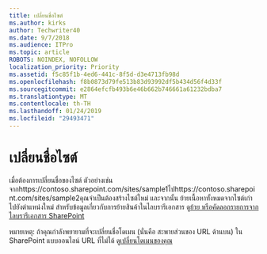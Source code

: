 ```yaml
---
title: เปลี่ยนชื่อไซต์
ms.author: kirks
author: Techwriter40
ms.date: 9/7/2018
ms.audience: ITPro
ms.topic: article
ROBOTS: NOINDEX, NOFOLLOW
localization_priority: Priority
ms.assetid: f5c85f1b-4ed6-441c-8f5d-d3e4713fb98d
ms.openlocfilehash: f8b0873d79fe513b83d93992df5b434d56f4d33f
ms.sourcegitcommit: e2864efcfb493b6e46b662b746661a61232bdba7
ms.translationtype: MT
ms.contentlocale: th-TH
ms.lasthandoff: 01/24/2019
ms.locfileid: "29493471"
---
```

# <a name="rename-a-site"></a>เปลี่ยนชื่อไซต์

เมื่อต้องการเปลี่ยนชื่อของไซต์ ตัวอย่างเช่น จากhttps://contoso.sharepoint.com/sites/sample1ไปhttps://contoso.sharepoint.com/sites/sample2คุณจำเป็นต้องสร้างไซต์ใหม่ และจากนั้น ย้ายเนื้อหาทั้งหมดจากไซต์เก่าไปยังตำแหน่งใหม่ สำหรับข้อมูลเกี่ยวกับการย้ายสินค้าในไลบรารีเอกสาร ดู[ย้าย หรือคัดลอกรายการจากไลบรารีเอกสาร SharePoint](https://go.microsoft.com/fwlink/?Linkid=2018691)
  
หมายเหตุ: ถ้าคุณกำลังพยายามที่จะเปลี่ยนชื่อโดเมน (นั่นคือ สะพายส่วนของ URL ด้านบน) ใน SharePoint แบบออนไลน์ URL ที่ไม่ได้ ดู[เปลี่ยนโดเมนของคุณ](https://go.microsoft.com/fwlink/?Linkid=2018696)
  

